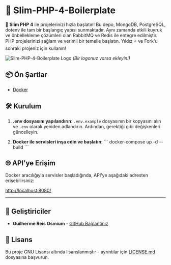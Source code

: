 # 🚀 Slim-PHP-4-Boilerplate

🚀 **Slim PHP 4** ile projelerinizi hızla başlatın! Bu depo, MongoDB, PostgreSQL, dotenv ile tam bir başlangıç yapısı sunmaktadır. Aynı zamanda etkili kuyruk ve önbellekleme çözümleri olan RabbitMQ ve Redis ile entegre edilmiştir. PHP projelerinizi sağlam ve verimli bir temelle başlatın. Yıldız ⭐ ve Fork'u sonraki projeniz için kullanın!

![Slim-PHP-4-Boilerplate Logo](https://avatars.githubusercontent.com/u/18685227?v=4) 
*(Bir logonuz varsa ekleyin!)*

## 📦 Ön Şartlar

- [Docker](https://www.docker.com/get-started)

## 🛠️ Kurulum

1. **.env dosyasını yapılandırın**: `.env.example` dosyasının bir kopyasını alın ve `.env` olarak yeniden adlandırın. Ardından, gerektiği gibi değişkenleri güncelleyin.

2. **Docker ile servisleri inşa edin ve başlatın**:
\```
docker-compose up -d --build
\```

## 🌐 API'ye Erişim

Docker aracılığıyla servisler başladığında, API'ye aşağıdaki adresten erişebilirsiniz:

[http://localhost:8080/](http://localhost:8080/)

---

## 🤖 Geliştiriciler

- **Guilherme Reis Osmium** - [GitHub Bağlantınız](https://github.com/guilhermeosmium)

## 📄 Lisans

Bu proje GNU Lisansı altında lisanslanmıştır - ayrıntılar için [LICENSE.md](LICENSE.md) dosyasına başvurun.
